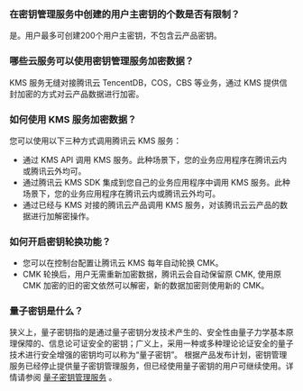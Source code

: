 ### 在密钥管理服务中创建的用户主密钥的个数是否有限制？
是。用户最多可创建200个用户主密钥，不包含云产品密钥。

### 哪些云服务可以使用密钥管理服务加密数据？ 
KMS 服务无缝对接腾讯云 TencentDB，COS，CBS 等业务，通过 KMS 提供信封加密的方式对云产品数据进行加密。

### 如何使用 KMS 服务加密数据？ 
您可以使用以下三种方式调用腾讯云 KMS 服务：
- 通过 KMS API 调用 KMS 服务。此种场景下，您的业务应用程序在腾讯云内或腾讯云外均可。
- 通过腾讯云 KMS SDK 集成到您自己的业务应用程序中调用 KMS 服务。此种场景下，您的业务应用程序在腾讯云内或腾讯云外均可。
- 通过已经与 KMS 对接的腾讯云产品调用 KMS 服务，对该腾讯云云产品的数据进行加解密操作。

### 如何开启密钥轮换功能？ 
- 您可以在控制台配置让腾讯云 KMS 每年自动轮换 CMK。 
- CMK 轮换后，用户无需重新加密数据，腾讯云会自动保留原 CMK, 使用原 CMK 加密的旧的密文依然可以解密，新的数据加密则使用新的 CMK。 

### 量子密钥是什么？
狭义上，量子密钥指的是通过量子密钥分发技术产生的、安全性由量子力学基本原理保障的、信息论可证安全的密钥；广义上，采用一种或多种理论论证安全的量子技术进行安全增强的密钥均可以称为“量子密钥”。
根据产品发布计划，密钥管理服务已经停止提供量子密钥管理服务，但已经使用量子密钥的用户可继续使用。详情请参阅 [量子密钥管理服务](https://cloud.tencent.com/product/qms) 。
